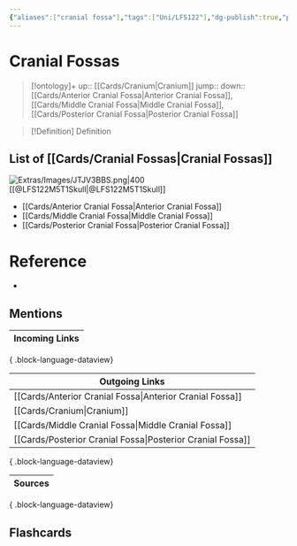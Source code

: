 ```yaml
---
{"aliases":["cranial fossa"],"tags":["Uni/LFS122"],"dg-publish":true,"permalink":"/cards/cranial-fossas/","dgPassFrontmatter":true}
---
```


# Cranial Fossas

> [!ontology]+
> up:: [[Cards/Cranium\|Cranium]]
> jump:: 
> down:: [[Cards/Anterior Cranial Fossa\|Anterior Cranial Fossa]], [[Cards/Middle Cranial Fossa\|Middle Cranial Fossa]], [[Cards/Posterior Cranial Fossa\|Posterior Cranial Fossa]]

> [!Definition] Definition

## List of [[Cards/Cranial Fossas\|Cranial Fossas]]

![Extras/Images/JTJV3BBS.png|400](/img/user/Extras/Images/JTJV3BBS.png)
[[@LFS122M5T1Skull\|@LFS122M5T1Skull]]

- [[Cards/Anterior Cranial Fossa\|Anterior Cranial Fossa]]
- [[Cards/Middle Cranial Fossa\|Middle Cranial Fossa]]
- [[Cards/Posterior Cranial Fossa\|Posterior Cranial Fossa]]

# Reference

- 

## Mentions

| Incoming Links |
| -------------- |

{ .block-language-dataview}

| Outgoing Links                                                |
| ------------------------------------------------------------- |
| [[Cards/Anterior Cranial Fossa\|Anterior Cranial Fossa]]   |
| [[Cards/Cranium\|Cranium]]                                 |
| [[Cards/Middle Cranial Fossa\|Middle Cranial Fossa]]       |
| [[Cards/Posterior Cranial Fossa\|Posterior Cranial Fossa]] |

{ .block-language-dataview}

| Sources |
| ------- |

{ .block-language-dataview}

## Flashcards